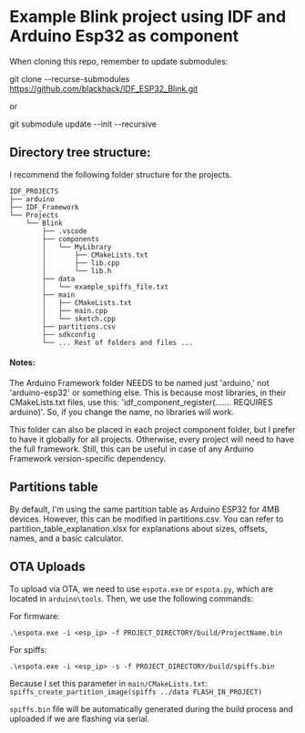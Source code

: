 # Example Blink project using IDF and Arduino Esp32 as component

When cloning this repo, remember to update submodules:

git clone --recurse-submodules https://github.com/blackhack/IDF_ESP32_Blink.git

or

git submodule update --init --recursive

## Directory tree structure:

I recommend the following folder structure for the projects.

```
IDF_PROJECTS
├── arduino
├── IDF_Framework
└── Projects
    └── Blink
        ├── .vscode
        ├── components
        │   └── MyLibrary
        │       ├── CMakeLists.txt
        │       ├── lib.cpp
        │       └── lib.h
        ├── data
        │   └── example_spiffs_file.txt
        ├── main
        │   ├── CMakeLists.txt
        │   ├── main.cpp
        │   └── sketch.cpp
        ├── partitions.csv
        ├── sdkconfig
        └── ... Rest of folders and files ...
```

#### Notes:
The Arduino Framework folder NEEDS to be named just 'arduino,' not 'arduino-esp32' or something else. This is because most libraries, in their CMakeLists.txt files, use this: 'idf_component_register(....... REQUIRES arduino)'. So, if you change the name, no libraries will work.

This folder can also be placed in each project component folder, but I prefer to have it globally for all projects. Otherwise, every project will need to have the full framework. Still, this can be useful in case of any Arduino Framework version-specific dependency.


## Partitions table
By default, I'm using the same partition table as Arduino ESP32 for 4MB devices. However, this can be modified in partitions.csv. You can refer to partition_table_explanation.xlsx for explanations about sizes, offsets, names, and a basic calculator.

## OTA Uploads
To upload via OTA, we need to use `espota.exe` or `espota.py`, which are located in `arduino\tools`. Then, we use the following commands:

For firmware:
```
.\espota.exe -i <esp_ip> -f PROJECT_DIRECTORY/build/ProjectName.bin
```
For spiffs:
```
.\espota.exe -i <esp_ip> -s -f PROJECT_DIRECTORY/build/spiffs.bin
```

Because I set this parameter in `main/CMakeLists.txt`: `spiffs_create_partition_image(spiffs ../data FLASH_IN_PROJECT)`

`spiffs.bin` file will be automatically generated during the build process and uploaded if we are flashing via serial.